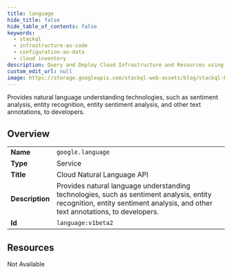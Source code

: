 ```yaml
---
title: language
hide_title: false
hide_table_of_contents: false
keywords:
  - stackql
  - infrastructure-as-code
  - configuration-as-data
  - cloud inventory
description: Query and Deploy Cloud Infrastructure and Resources using SQL
custom_edit_url: null
image: https://storage.googleapis.com/stackql-web-assets/blog/stackql-blog-post-featured-image.png
---
```

Provides natural language understanding technologies, such as sentiment analysis, entity recognition, entity sentiment analysis, and other text annotations, to developers.  
    

## Overview
<table><tbody>
<tr><td><b>Name</b></td><td><code>google.language</code></td></tr>
<tr><td><b>Type</b></td><td>Service</td></tr>
<tr><td><b>Title</b></td><td>Cloud Natural Language API</td></tr>
<tr><td><b>Description</b></td><td>Provides natural language understanding technologies, such as sentiment analysis, entity recognition, entity sentiment analysis, and other text annotations, to developers.</td></tr>
<tr><td><b>Id</b></td><td><code>language:v1beta2</code></td></tr>
</tbody></table>

## Resources
<div class="row"><div class="providerDocColumn">Not Available</div></div>